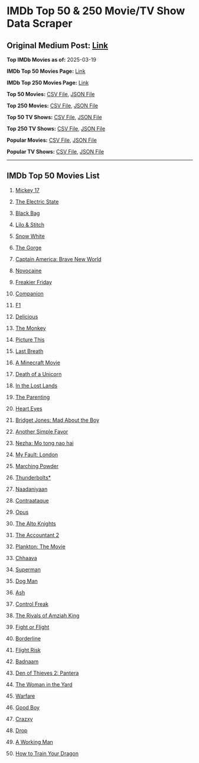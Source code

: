 # IMDb Top 50 & 250 Movie/TV Show Data Scraper

## Original Medium Post: [Link](https://medium.com/@nishantsahoo/which-movie-should-i-watch-5c83a3c0f5b1)

**Top IMDb Movies as of:** 2025-03-19

**IMDb Top 50 Movies Page:** [Link](https://www.imdb.com/search/title/?title_type=feature&release_date=2025-01-01,2025-12-31)

**IMDb Top 250 Movies Page:** [Link](https://www.imdb.com/chart/top/)

**Top 50 Movies:** [CSV File](/data/top50/movies.csv), [JSON File](/data/top50/movies.json)

**Top 250 Movies:** [CSV File](/data/top250/movies.csv), [JSON File](/data/top250/movies.json)

**Top 50 TV Shows:** [CSV File](/data/top50/shows.csv), [JSON File](/data/top50/shows.json)

**Top 250 TV Shows:** [CSV File](/data/top250/shows.csv), [JSON File](/data/top250/shows.json)

**Popular Movies:** [CSV File](/data/popular/movies.csv), [JSON File](/data/popular/movies.json)

**Popular TV Shows:** [CSV File](/data/popular/shows.csv), [JSON File](/data/popular/shows.json)

---

## IMDb Top 50 Movies List

1. [Mickey 17](https://www.imdb.com/title/tt12299608/)

2. [The Electric State](https://www.imdb.com/title/tt7766378/)

3. [Black Bag](https://www.imdb.com/title/tt30988739/)

4. [Lilo & Stitch](https://www.imdb.com/title/tt11655566/)

5. [Snow White](https://www.imdb.com/title/tt6208148/)

6. [The Gorge](https://www.imdb.com/title/tt13654226/)

7. [Captain America: Brave New World](https://www.imdb.com/title/tt14513804/)

8. [Novocaine](https://www.imdb.com/title/tt29603959/)

9. [Freakier Friday](https://www.imdb.com/title/tt31956415/)

10. [Companion](https://www.imdb.com/title/tt26584495/)

11. [F1](https://www.imdb.com/title/tt16311594/)

12. [Delicious](https://www.imdb.com/title/tt32047217/)

13. [The Monkey](https://www.imdb.com/title/tt27714946/)

14. [Picture This](https://www.imdb.com/title/tt29471733/)

15. [Last Breath](https://www.imdb.com/title/tt14403504/)

16. [A Minecraft Movie](https://www.imdb.com/title/tt3566834/)

17. [Death of a Unicorn](https://www.imdb.com/title/tt28443655/)

18. [In the Lost Lands](https://www.imdb.com/title/tt4419684/)

19. [The Parenting](https://www.imdb.com/title/tt14041896/)

20. [Heart Eyes](https://www.imdb.com/title/tt32558992/)

21. [Bridget Jones: Mad About the Boy](https://www.imdb.com/title/tt32063050/)

22. [Another Simple Favor](https://www.imdb.com/title/tt20214908/)

23. [Nezha: Mo tong nao hai](https://www.imdb.com/title/tt34956443/)

24. [My Fault: London](https://www.imdb.com/title/tt32434379/)

25. [Marching Powder](https://www.imdb.com/title/tt30324320/)

26. [Thunderbolts\*](https://www.imdb.com/title/tt20969586/)

27. [Naadaniyaan](https://www.imdb.com/title/tt30422937/)

28. [Contraataque](https://www.imdb.com/title/tt23648788/)

29. [Opus](https://www.imdb.com/title/tt29929565/)

30. [The Alto Knights](https://www.imdb.com/title/tt21815562/)

31. [The Accountant 2](https://www.imdb.com/title/tt7068946/)

32. [Plankton: The Movie](https://www.imdb.com/title/tt32560777/)

33. [Chhaava](https://www.imdb.com/title/tt27922706/)

34. [Superman](https://www.imdb.com/title/tt5950044/)

35. [Dog Man](https://www.imdb.com/title/tt10954718/)

36. [Ash](https://www.imdb.com/title/tt17489650/)

37. [Control Freak](https://www.imdb.com/title/tt30789086/)

38. [The Rivals of Amziah King](https://www.imdb.com/title/tt27706593/)

39. [Fight or Flight](https://www.imdb.com/title/tt13652286/)

40. [Borderline](https://www.imdb.com/title/tt13650814/)

41. [Flight Risk](https://www.imdb.com/title/tt10078772/)

42. [Badnaam](https://www.imdb.com/title/tt34927582/)

43. [Den of Thieves 2: Pantera](https://www.imdb.com/title/tt8008948/)

44. [The Woman in the Yard](https://www.imdb.com/title/tt31314296/)

45. [Warfare](https://www.imdb.com/title/tt31434639/)

46. [Good Boy](https://www.imdb.com/title/tt35521922/)

47. [Crazxy](https://www.imdb.com/title/tt30798612/)

48. [Drop](https://www.imdb.com/title/tt32149847/)

49. [A Working Man](https://www.imdb.com/title/tt9150192/)

50. [How to Train Your Dragon](https://www.imdb.com/title/tt26743210/)
